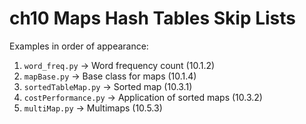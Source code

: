 # ch10 Maps Hash Tables Skip Lists

Examples in order of appearance:

1. `word_freq.py` → Word frequency count (10.1.2)  
2. `mapBase.py` → Base class for maps (10.1.4)  
3. `sortedTableMap.py` → Sorted map (10.3.1)  
4. `costPerformance.py` → Application of sorted maps (10.3.2)  
5. `multiMap.py` → Multimaps (10.5.3)  
